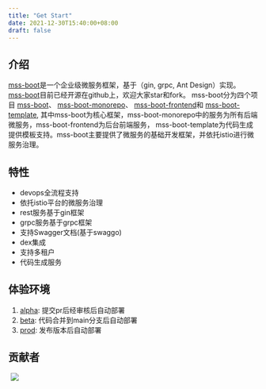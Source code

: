 ```yaml
---
title: "Get Start"
date: 2021-12-30T15:40:00+08:00
draft: false
---
```

## 介绍
[mss-boot](https://github.com/mss-boot-io/mss-boot)是一个企业级微服务框架，基于（gin, grpc, Ant Design）实现。
[mss-boot](https://github.com/mss-boot-io/mss-boot)目前已经开源在github上，欢迎大家star和fork。
mss-boot分为四个项目
[mss-boot](https://github.com/mss-boot-io/mss-boot)、
[mss-boot-monorepo](https://github.com/mss-boot-io/mss-boot-monorepo)、
[mss-boot-frontend](https://github.com/mss-boot-io/mss-boot-frontend)和
[mss-boot-template](https://github.com/mss-boot-io/mss-boot-template),
其中mss-boot为核心框架，mss-boot-monorepo中的服务为所有后端微服务，mss-boot-frontend为后台前端服务，
mss-boot-template为代码生成提供模板支持。mss-boot主要提供了微服务的基础开发框架，并依托istio进行微服务治理。

## 特性
- devops全流程支持
- 依托istio平台的微服务治理
- rest服务基于gin框架
- grpc服务基于grpc框架
- 支持Swagger文档(基于swaggo)
- dex集成
- 支持多租户
- 代码生成服务

## 体验环境
1. [alpha](http://alpha.mssboot.io): 提交pr后经审核后自动部署
2. [beta](http://beta.mssboot.io): 代码合并到main分支后自动部署
3. [prod](http://www.mssboot.io): 发布版本后自动部署

## 贡献者
<span style="margin: 0 5px;" ><a href="https://github.com/lwnmengjing" ><img src="https://images.weserv.nl/?url=avatars.githubusercontent.com/u/12806223?s=64&v=4&w=60&fit=cover&mask=circle&maxage=7d" /></a></span>